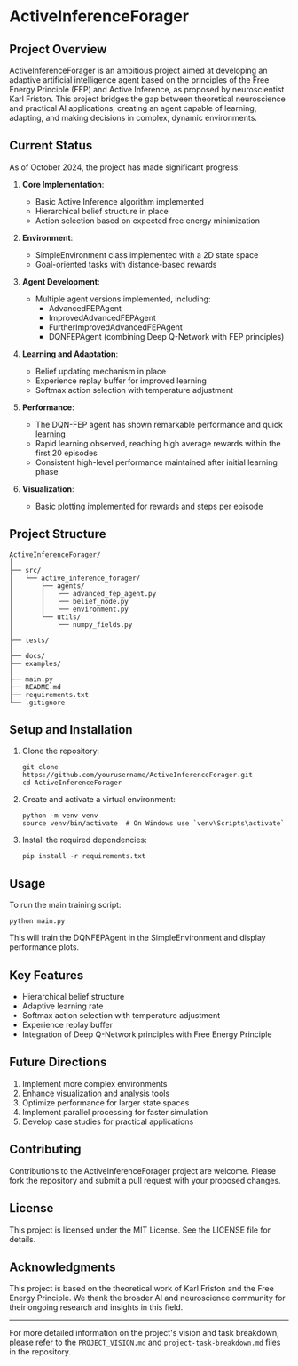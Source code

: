 # ActiveInferenceForager

## Project Overview

ActiveInferenceForager is an ambitious project aimed at developing an adaptive artificial intelligence agent based on the principles of the Free Energy Principle (FEP) and Active Inference, as proposed by neuroscientist Karl Friston. This project bridges the gap between theoretical neuroscience and practical AI applications, creating an agent capable of learning, adapting, and making decisions in complex, dynamic environments.

## Current Status

As of October 2024, the project has made significant progress:

1. **Core Implementation**: 
   - Basic Active Inference algorithm implemented
   - Hierarchical belief structure in place
   - Action selection based on expected free energy minimization

2. **Environment**:
   - SimpleEnvironment class implemented with a 2D state space
   - Goal-oriented tasks with distance-based rewards

3. **Agent Development**:
   - Multiple agent versions implemented, including:
     - AdvancedFEPAgent
     - ImprovedAdvancedFEPAgent
     - FurtherImprovedAdvancedFEPAgent
     - DQNFEPAgent (combining Deep Q-Network with FEP principles)

4. **Learning and Adaptation**:
   - Belief updating mechanism in place
   - Experience replay buffer for improved learning
   - Softmax action selection with temperature adjustment

5. **Performance**:
   - The DQN-FEP agent has shown remarkable performance and quick learning
   - Rapid learning observed, reaching high average rewards within the first 20 episodes
   - Consistent high-level performance maintained after initial learning phase

6. **Visualization**:
   - Basic plotting implemented for rewards and steps per episode

## Project Structure

```
ActiveInferenceForager/
│
├── src/
│   └── active_inference_forager/
│       ├── agents/
│       │   ├── advanced_fep_agent.py
│       │   ├── belief_node.py
│       │   └── environment.py
│       └── utils/
│           └── numpy_fields.py
│
├── tests/
│
├── docs/
├── examples/
│
├── main.py
├── README.md
├── requirements.txt
└── .gitignore
```

## Setup and Installation

1. Clone the repository:
   ```
   git clone https://github.com/yourusername/ActiveInferenceForager.git
   cd ActiveInferenceForager
   ```

2. Create and activate a virtual environment:
   ```
   python -m venv venv
   source venv/bin/activate  # On Windows use `venv\Scripts\activate`
   ```

3. Install the required dependencies:
   ```
   pip install -r requirements.txt
   ```

## Usage

To run the main training script:

```
python main.py
```

This will train the DQNFEPAgent in the SimpleEnvironment and display performance plots.

## Key Features

- Hierarchical belief structure
- Adaptive learning rate
- Softmax action selection with temperature adjustment
- Experience replay buffer
- Integration of Deep Q-Network principles with Free Energy Principle

## Future Directions

1. Implement more complex environments
2. Enhance visualization and analysis tools
3. Optimize performance for larger state spaces
4. Implement parallel processing for faster simulation
5. Develop case studies for practical applications

## Contributing

Contributions to the ActiveInferenceForager project are welcome. Please fork the repository and submit a pull request with your proposed changes.

## License

This project is licensed under the MIT License. See the LICENSE file for details.

## Acknowledgments

This project is based on the theoretical work of Karl Friston and the Free Energy Principle. We thank the broader AI and neuroscience community for their ongoing research and insights in this field.

---

For more detailed information on the project's vision and task breakdown, please refer to the `PROJECT_VISION.md` and `project-task-breakdown.md` files in the repository.
